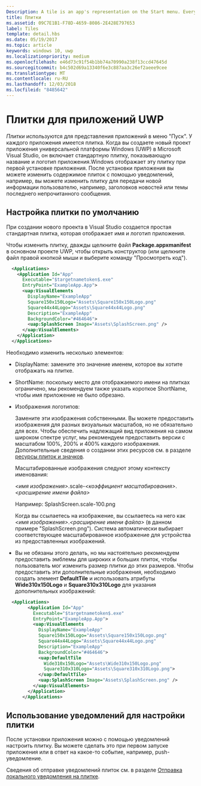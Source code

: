 ```yaml
---
Description: A tile is an app's representation on the Start menu. Every app has a tile. When you create a new Universal Windows Platform (UWP) app project in Microsoft Visual Studio, it includes a default tile that displays your app's name and logo.
title: Плитки
ms.assetid: 09C7E1B1-F78D-4659-8086-2E428E797653
label: Tiles
template: detail.hbs
ms.date: 05/19/2017
ms.topic: article
keywords: windows 10, uwp
ms.localizationpriority: medium
ms.openlocfilehash: e46d73c91f54b1bb74a70990a238f13ccd47645d
ms.sourcegitcommit: b4c502d69a13340f6e3c887aa3c26ef2aeee9cee
ms.translationtype: MT
ms.contentlocale: ru-RU
ms.lasthandoff: 12/03/2018
ms.locfileid: "8485642"
---
```

# <a name="tiles-for-uwp-apps"></a>Плитки для приложений UWP

 

*Плитки* используются для представления приложений в меню "Пуск". У каждого приложения имеется плитка. Когда вы создаете новый проект приложения универсальной платформы Windows (UWP) в Microsoft Visual Studio, он включает стандартную плитку, показывающую название и логотип приложения.Windows отображает эту плитку при первой установке приложения. После установки приложения вы можете изменить содержимое плиток с помощью уведомлений, например, вы можете изменить плитку для передачи новой информации пользователю, например, заголовков новостей или темы последнего непрочитанного сообщения.

## <a name="configure-the-default-tile"></a>Настройка плитки по умолчанию


При создании нового проекта в Visual Studio создается простая стандартная плитка, которая отображает имя и логотип приложения.

Чтобы изменить плитку, дважды щелкните файл **Package.appxmanifest** в основном проекте UWP, чтобы открыть конструктор (или щелкните файл правой кнопкой мыши и выберите команду "Просмотреть код").

```XML
  <Applications>
    <Application Id="App"
      Executable="$targetnametoken$.exe"
      EntryPoint="ExampleApp.App">
      <uap:VisualElements
        DisplayName="ExampleApp"
        Square150x150Logo="Assets\Square150x150Logo.png"
        Square44x44Logo="Assets\Square44x44Logo.png"
        Description="ExampleApp"
        BackgroundColor="#464646">
        <uap:SplashScreen Image="Assets\SplashScreen.png" />
      </uap:VisualElements>
    </Application>
  </Applications>
```

Необходимо изменить несколько элементов:

-   DisplayName: замените это значение именем, которое вы хотите отображать на плитке.
-   ShortName: поскольку место для отображаемого имени на плитках ограничено, мы рекомендуем также указать короткое ShortName, чтобы имя приложение не было обрезано.
-   Изображения логотипов:

    Замените эти изображения собственными. Вы можете предоставить изображения для разных визуальных масштабов, но не обязательно для всех. Чтобы обеспечить надлежащий вид приложения на самом широком спектре услуг, мы рекомендуем предоставить версии с масштабом 100%, 200% и 400% каждого изображения. Дополнительные сведения о создании этих ресурсов см. в разделе [ресурсы плиток и значков](app-assets.md).

    Масштабированные изображения следуют этому контексту именования:
    
    *&lt;имя изображения&gt;*.scale-*&lt;коэффициент масштабирования&gt;*.*&lt;расширение имени файла&gt;* 

    Например: SplashScreen.scale-100.png

    Когда вы ссылаетесь на изображение, вы ссылаетесь на него как *&lt;имя изображения&gt;*.*&lt;расширение имени файла&gt;* (в данном примере "SplashScreen.png"). Система автоматически выбирает соответствующее масштабированное изображение для устройства из предоставленных изображений.

-   Вы не обязаны этого делать, но мы настоятельно рекомендуем предоставить эмблемы для широких и больших плиток, чтобы пользователь мог изменить размер плитки до этих размеров. Чтобы предоставить эти дополнительные изображения, необходимо создать элемент **DefaultTile** и использовать атрибуты **Wide310x150Logo** и **Square310x310Logo** для указания дополнительных изображений:
```    XML
  <Applications>
        <Application Id="App"
          Executable="$targetnametoken$.exe"
          EntryPoint="ExampleApp.App">
          <uap:VisualElements
            DisplayName="ExampleApp"
            Square150x150Logo="Assets\Square150x150Logo.png"
            Square44x44Logo="Assets\Square44x44Logo.png"
            Description="ExampleApp"
            BackgroundColor="#464646">
            <uap:DefaultTile
              Wide310x150Logo="Assets\Wide310x150Logo.png"
              Square310x310Logo="Assets\Square310x310Logo.png">
            </uap:DefaultTile>
            <uap:SplashScreen Image="Assets\SplashScreen.png" />
          </uap:VisualElements>
        </Application>
      </Applications>
```

## <a name="use-notifications-to-customize-your-tile"></a>Использование уведомлений для настройки плитки


После установки приложения можно с помощью уведомлений настроить плитку. Вы можете сделать это при первом запуске приложения или в ответ на какое-то событие, например, push-уведомление.

Сведения об отправке уведомлений плиток см. в разделе [Отправка локального уведомления на плитке](sending-a-local-tile-notification.md).
